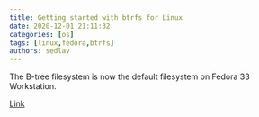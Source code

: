 ```yaml
---
title: Getting started with btrfs for Linux 
date: 2020-12-01 21:11:32
categories: [os]
tags: [linux,fedora,btrfs]
authors: sedlav
---
```


The B-tree filesystem is now the default filesystem on Fedora 33 Workstation.

[Link](https://opensource.com/article/20/11/btrfs-linux)
